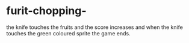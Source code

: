 # furit-chopping-
the knife touches the fruits and the score increases and when the knife touches the green coloured sprite the game ends.
